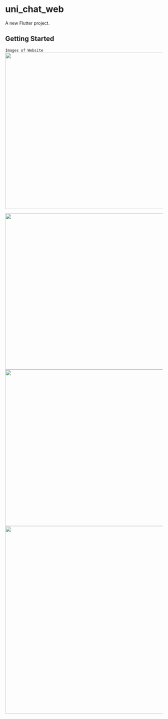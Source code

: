 # uni_chat_web

A new Flutter project.

## Getting Started

``Images of Website``
<img src="https://github.com/user-attachments/assets/73832edf-1222-4dac-8950-206b7dcc21a2"  width="1200" height="500" />

<img src="https://github.com/user-attachments/assets/94201d01-1b92-4ac0-a2ec-3a7f1fff5cac"  width="1200" height="500" />

<img src="https://github.com/user-attachments/assets/a0953ba7-35a6-4e8e-bbec-9d9b481d0221"  width="1200" height="500" />

<img src="https://github.com/user-attachments/assets/034495fb-bad4-470e-a1ea-dd3f20164ed8"  width="800" height="600" />


